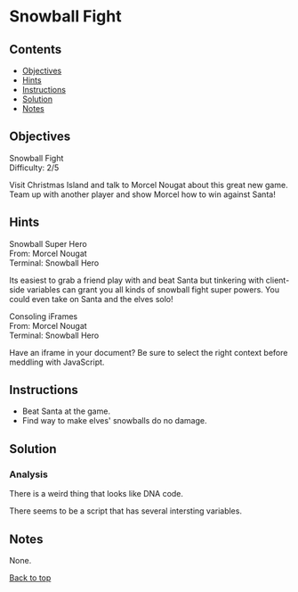 
Snowball Fight
===============================================================================

Contents
-------------------------------------------------------------------------------

- [Objectives](#objectives)
- [Hints](#hints)
- [Instructions](#instructions)
- [Solution](#solution)
- [Notes](#notes)



Objectives
-------------------------------------------------------------------------------

Snowball Fight \
Difficulty: 2/5

Visit Christmas Island and talk to Morcel Nougat about this great new game.
Team up with another player and show Morcel how to win against Santa!



Hints
-------------------------------------------------------------------------------

Snowball Super Hero \
From: Morcel Nougat \
Terminal: Snowball Hero

Its easiest to grab a friend play with and beat Santa but tinkering with
client-side variables can grant you all kinds of snowball fight super powers.
You could even take on Santa and the elves solo!

Consoling iFrames \
From: Morcel Nougat \
Terminal: Snowball Hero

Have an iframe in your document? Be sure to select the right context before
meddling with JavaScript.



Instructions
-------------------------------------------------------------------------------
- Beat Santa at the game.
- Find way to make elves' snowballs do no damage.



Solution
-------------------------------------------------------------------------------

### Analysis

There is a weird thing that looks like DNA code.

There seems to be a script that has several intersting variables.



Notes
-------------------------------------------------------------------------------

None.



[Back to top](#snowball-fight)


<!-- End of file. -->
